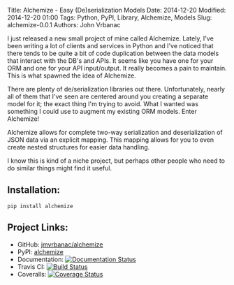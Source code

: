 Title: Alchemize - Easy (De)serialization Models
Date: 2014-12-20
Modified: 2014-12-20 01:00
Tags: Python, PyPI, Library, Alchemize, Models
Slug: alchemize-0.0.1
Authors: John Vrbanac


I just released a new small project of mine called Alchemize.
Lately, I've been writing a lot of clients and services in Python and
I've noticed that there tends to be quite a bit of code duplication
between the data models that interact with the DB's and APIs. It seems like
you have one for your ORM and one for your API input/output. It really becomes a
pain to maintain. This is what spawned the idea of Alchemize.

There are plenty of de/serialization libraries out there. Unfortunately,
nearly all of them that I've seen are centered around you creating
a separate model for it; the exact thing I'm trying to avoid. What I
wanted was something I could use to augment my existing ORM models. Enter
Alchemize!

Alchemize allows for complete two-way serialization and deserialization of
JSON data via an explicit mapping. This mapping allows for you to even
create nested structures for easier data handling.

I know this is kind of a niche project, but perhaps other people who
need to do similar things might find it useful.

Installation:
--------------

```shell
pip install alchemize
```

Project Links:
----------------

* GitHub: [jmvrbanac/alchemize](https://github.com/jmvrbanac/alchemize)
* PyPI: [alchemize](https://pypi.python.org/pypi/alchemize)
* Documentation: [![Documentation Status](https://readthedocs.org/projects/alchemize/badge/?version=latest)](http://alchemize.readthedocs.org)
* Travis CI: [![Build Status](https://travis-ci.org/jmvrbanac/alchemize.svg?branch=master)](https://travis-ci.org/jmvrbanac/alchemize)
* Coveralls: [![Coverage Status](https://img.shields.io/coveralls/jmvrbanac/alchemize.svg)](https://coveralls.io/r/jmvrbanac/alchemize?branch=master)